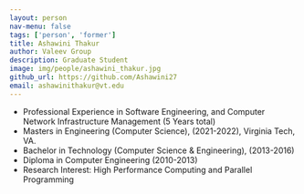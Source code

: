 ```yaml
---
layout: person
nav-menu: false
tags: ['person', 'former']
title: Ashawini Thakur
author: Valeev Group
description: Graduate Student
image: img/people/ashawini_thakur.jpg
github_url: https://github.com/Ashawini27
email: ashawinithakur@vt.edu
---
```

- Professional Experience in Software Engineering, and Computer Network Infrastructure Management (5 Years total)
- Masters in Engineering (Computer Science), (2021-2022), Virginia Tech, VA.
- Bachelor in Technology (Computer Science & Engineering), (2013-2016)
- Diploma in Computer Engineering (2010-2013)
- Research Interest: High Performance Computing and Parallel Programming
